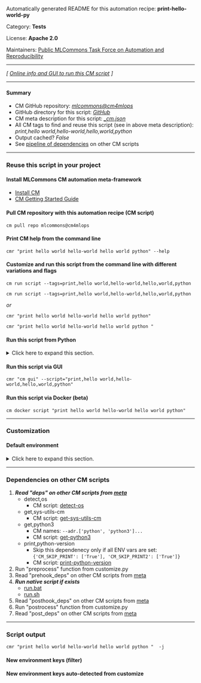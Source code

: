 Automatically generated README for this automation recipe: **print-hello-world-py**

Category: **Tests**

License: **Apache 2.0**

Maintainers: [Public MLCommons Task Force on Automation and Reproducibility](https://github.com/mlcommons/ck/blob/master/docs/taskforce.md)

---
*[ [Online info and GUI to run this CM script](https://access.cknowledge.org/playground/?action=scripts&name=print-hello-world-py,d83274c7eb754d90) ]*

---
#### Summary

* CM GitHub repository: *[mlcommons@cm4mlops](https://github.com/mlcommons/cm4mlops/tree/dev)*
* GitHub directory for this script: *[GitHub](https://github.com/mlcommons/cm4mlops/tree/dev/script/print-hello-world-py)*
* CM meta description for this script: *[_cm.json](_cm.json)*
* All CM tags to find and reuse this script (see in above meta description): *print,hello world,hello-world,hello,world,python*
* Output cached? *False*
* See [pipeline of dependencies](#dependencies-on-other-cm-scripts) on other CM scripts


---
### Reuse this script in your project

#### Install MLCommons CM automation meta-framework

* [Install CM](https://access.cknowledge.org/playground/?action=install)
* [CM Getting Started Guide](https://github.com/mlcommons/ck/blob/master/docs/getting-started.md)

#### Pull CM repository with this automation recipe (CM script)

```cm pull repo mlcommons@cm4mlops```

#### Print CM help from the command line

````cmr "print hello world hello-world hello world python" --help````

#### Customize and run this script from the command line with different variations and flags

`cm run script --tags=print,hello world,hello-world,hello,world,python`

`cm run script --tags=print,hello world,hello-world,hello,world,python `

*or*

`cmr "print hello world hello-world hello world python"`

`cmr "print hello world hello-world hello world python " `


#### Run this script from Python

<details>
<summary>Click here to expand this section.</summary>

```python

import cmind

r = cmind.access({'action':'run'
                  'automation':'script',
                  'tags':'print,hello world,hello-world,hello,world,python'
                  'out':'con',
                  ...
                  (other input keys for this script)
                  ...
                 })

if r['return']>0:
    print (r['error'])

```

</details>


#### Run this script via GUI

```cmr "cm gui" --script="print,hello world,hello-world,hello,world,python"```

#### Run this script via Docker (beta)

`cm docker script "print hello world hello-world hello world python" `

___
### Customization

#### Default environment

<details>
<summary>Click here to expand this section.</summary>

These keys can be updated via `--env.KEY=VALUE` or `env` dictionary in `@input.json` or using script flags.


</details>

___
### Dependencies on other CM scripts


  1. ***Read "deps" on other CM scripts from [meta](https://github.com/mlcommons/cm4mlops/tree/dev/script/print-hello-world-py/_cm.json)***
     * detect,os
       - CM script: [detect-os](https://github.com/mlcommons/cm4mlops/tree/master/script/detect-os)
     * get,sys-utils-cm
       - CM script: [get-sys-utils-cm](https://github.com/mlcommons/cm4mlops/tree/master/script/get-sys-utils-cm)
     * get,python3
       * CM names: `--adr.['python', 'python3']...`
       - CM script: [get-python3](https://github.com/mlcommons/cm4mlops/tree/master/script/get-python3)
     * print,python-version
       * Skip this dependenecy only if all ENV vars are set:<br>
`{'CM_SKIP_PRINT': ['True'], 'CM_SKIP_PRINT2': ['True']}`
       - CM script: [print-python-version](https://github.com/mlcommons/cm4mlops/tree/master/script/print-python-version)
  1. Run "preprocess" function from customize.py
  1. Read "prehook_deps" on other CM scripts from [meta](https://github.com/mlcommons/cm4mlops/tree/dev/script/print-hello-world-py/_cm.json)
  1. ***Run native script if exists***
     * [run.bat](https://github.com/mlcommons/cm4mlops/tree/dev/script/print-hello-world-py/run.bat)
     * [run.sh](https://github.com/mlcommons/cm4mlops/tree/dev/script/print-hello-world-py/run.sh)
  1. Read "posthook_deps" on other CM scripts from [meta](https://github.com/mlcommons/cm4mlops/tree/dev/script/print-hello-world-py/_cm.json)
  1. Run "postrocess" function from customize.py
  1. Read "post_deps" on other CM scripts from [meta](https://github.com/mlcommons/cm4mlops/tree/dev/script/print-hello-world-py/_cm.json)

___
### Script output
`cmr "print hello world hello-world hello world python "  -j`
#### New environment keys (filter)

#### New environment keys auto-detected from customize
